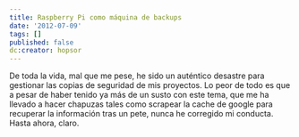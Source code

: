 ```yaml
---
title: Raspberry Pi como máquina de backups
date: '2012-07-09'
tags: []
published: false
dc:creator: hopsor
---
```


De toda la vida, mal que me pese, he sido un auténtico desastre para gestionar las copias de seguridad de mis proyectos. Lo peor de todo es que a pesar de haber tenido ya más de un susto con este tema, que me ha llevado a hacer chapuzas tales como 
scrapear la cache de google para recuperar la información tras un pete, nunca he corregido mi conducta. Hasta ahora, claro.

 
